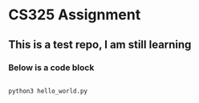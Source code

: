# CS325 Assignment
## This is a test repo, I am still learning
### Below is a code block
```

python3 hello_world.py
```